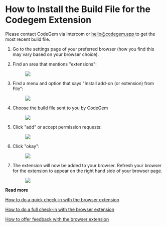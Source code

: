 # How to Install the Build File for the Codegem Extension

Please contact CodeGem via Intercom or [hello@codegem.app ](mailto:hello@codegem.app)to get the most recent build file.

1.  Go to the settings page of your preferred browser (how you find this may vary based on your browser choice).

2.  Find an area that mentions "extensions":

    <figure><img src="https://d15txwkj13xtvh.cloudfront.net/downloads.intercomcdn.com/i/o/525294296/77148b819467490a277cb337/image.png" /></figure>

3.  Find a menu and option that says "Install add-on (or extension) from File":

    <figure><img src="https://d15txwkj13xtvh.cloudfront.net/downloads.intercomcdn.com/i/o/525295875/487974688679515dda4a19f2/image.png" /></figure>

4.  Choose the build file sent to you by CodeGem

    <figure><img src="https://d15txwkj13xtvh.cloudfront.net/downloads.intercomcdn.com/i/o/525297782/d58faccb67f3f40fca4bc5d3/image.png" /></figure>

5.  Click "add" or accept permission requests:

    <figure><img src="https://d15txwkj13xtvh.cloudfront.net/downloads.intercomcdn.com/i/o/525298167/b828893bbcaddeaeca2d3a92/image.png" /></figure>

6.  Click "okay":

    <figure><img src="https://d15txwkj13xtvh.cloudfront.net/downloads.intercomcdn.com/i/o/525299039/7270e10923838ec28b87f3c3/image.png" /></figure>

7.  The extension will now be added to your browser. Refresh your browser for the extension to appear on the right hand side of your browser page.

    <figure><img src="https://d15txwkj13xtvh.cloudfront.net/downloads.intercomcdn.com/i/o/525299844/63fcbfd5e2353098ba73742d/image.png" /></figure>

**Read more**

[How to do a quick check-in with the browser extension](https://intercom.help/codegem-support/en/articles/6198554-how-do-i-do-a-quick-wellness-check-in)

[How to do a full check-in with the browser extension](6206745-how-do-i-add-a-full-wellness-check-in.html)

[How to offer feedback with the browser extension](6203035-how-do-i-offer-feedback.html)
